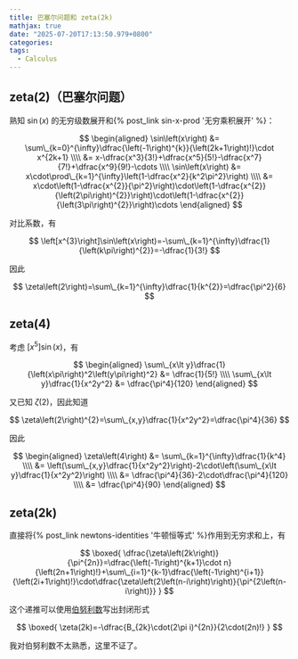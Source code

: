 ```yaml
---
title: 巴塞尔问题和 zeta(2k)
mathjax: true
date: "2025-07-20T17:13:50.979+0800"
categories:
tags:
  - Calculus
---
```


## zeta(2)（巴塞尔问题）

熟知 $\sin\left(x\right)$ 的无穷级数展开和{% post_link sin-x-prod '无穷乘积展开' %}：

$$
\begin{aligned}
  \sin\left(x\right)
  &= \sum\_{k=0}^{\infty}\dfrac{\left(-1\right)^{k}}{\left(2k+1\right)!}\cdot x^{2k+1} \\\\
  &= x-\dfrac{x^3}{3!}+\dfrac{x^5}{5!}-\dfrac{x^7}{7!}+\dfrac{x^9}{9!}-\cdots \\\\
  \sin\left(x\right)
  &= x\cdot\prod\_{k=1}^{\infty}\left(1-\dfrac{x^2}{k^2\pi^2}\right) \\\\
  &= x\cdot\left(1-\dfrac{x^{2}}{\pi^2}\right)\cdot\left(1-\dfrac{x^{2}}{\left(2\pi\right)^{2}}\right)\cdot\left(1-\dfrac{x^{2}}{\left(3\pi\right)^{2}}\right)\cdots
\end{aligned}
$$

对比系数，有

$$
\left[x^{3}\right]\sin\left(x\right)=-\sum\_{k=1}^{\infty}\dfrac{1}{\left(k\pi\right)^{2}}=-\dfrac{1}{3!}
$$

因此

$$
\zeta\left(2\right)=\sum\_{k=1}^{\infty}\dfrac{1}{k^{2}}=\dfrac{\pi^2}{6}
$$

## zeta(4)

考虑 $\left[x^{5}\right]\sin\left(x\right)$，有

$$
\begin{aligned}
  \sum\_{x\lt y}\dfrac{1}{\left(x\pi\right)^2\left(y\pi\right)^2} &= \dfrac{1}{5!} \\\\
  \sum\_{x\lt y}\dfrac{1}{x^2y^2} &= \dfrac{\pi^4}{120}
\end{aligned}
$$

又已知 $\zeta\left(2\right)$，因此知道

$$
\zeta\left(2\right)^{2}=\sum\_{x,y}\dfrac{1}{x^2y^2}=\dfrac{\pi^4}{36}
$$

因此

$$
\begin{aligned}
  \zeta\left(4\right)
  &= \sum\_{k=1}^{\infty}\dfrac{1}{k^4} \\\\
  &= \left(\sum\_{x,y}\dfrac{1}{x^2y^2}\right)-2\cdot\left(\sum\_{x\lt y}\dfrac{1}{x^2y^2}\right) \\\\
  &= \dfrac{\pi^4}{36}-2\cdot\dfrac{\pi^4}{120} \\\\
  &= \dfrac{\pi^4}{90}
\end{aligned}
$$

## zeta(2k)

直接将{% post_link newtons-identities '牛顿恒等式' %}作用到无穷求和上，有

$$
\boxed{
  \dfrac{\zeta\left(2k\right)}{\pi^{2n}}=\dfrac{\left(-1\right)^{k+1}\cdot n}{\left(2n+1\right)!}+\sum\_{i=1}^{k-1}\dfrac{\left(-1\right)^{i+1}}{\left(2i+1\right)!}\cdot\dfrac{\zeta\left(2\left(n-i\right)\right)}{\pi^{2\left(n-i\right)}}
}
$$

这个递推可以使用[伯努利数](https://oi-wiki.org/math/combinatorics/bernoulli/)写出封闭形式

$$
\boxed{
  \zeta(2k)=-\dfrac{B_{2k}\cdot(2\pi i)^{2n}}{2\cdot(2n)!}
}
$$

我对伯努利数不太熟悉，这里不证了。
